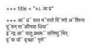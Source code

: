 +++
title = "०८ आ प्र"

+++
आ᳓ प्र᳓ यात म᳓रुतो वि᳓ष्णो अ᳓श्विना  
पू᳓षन् मा᳓कीनया धिया᳓  
इ᳓न्द्र आ᳓ यातु प्रथमः᳓ सनिष्यु᳓भिर्  
वृ᳓षा यो᳓ वृत्रहा᳓ गृणे᳓
